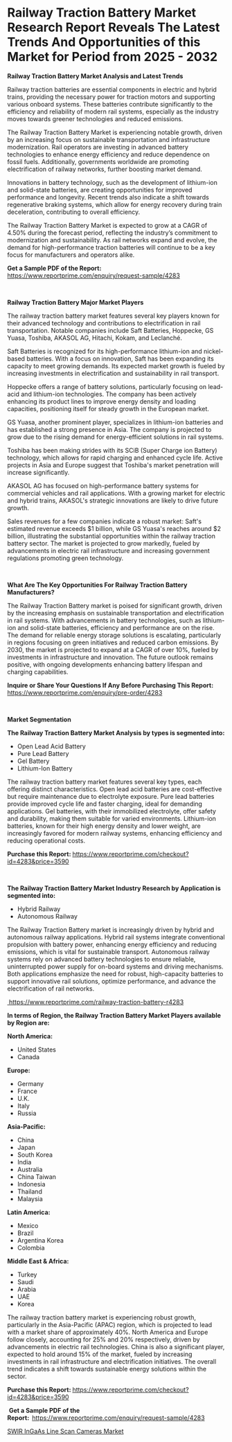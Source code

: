 <p><h1>Railway Traction Battery Market Research Report Reveals The Latest Trends And Opportunities of this Market for Period from 2025 - 2032</h1></p><p><strong>Railway Traction Battery Market Analysis and Latest Trends</strong></p>
<p><p>Railway traction batteries are essential components in electric and hybrid trains, providing the necessary power for traction motors and supporting various onboard systems. These batteries contribute significantly to the efficiency and reliability of modern rail systems, especially as the industry moves towards greener technologies and reduced emissions.</p><p>The Railway Traction Battery Market is experiencing notable growth, driven by an increasing focus on sustainable transportation and infrastructure modernization. Rail operators are investing in advanced battery technologies to enhance energy efficiency and reduce dependence on fossil fuels. Additionally, governments worldwide are promoting electrification of railway networks, further boosting market demand.</p><p>Innovations in battery technology, such as the development of lithium-ion and solid-state batteries, are creating opportunities for improved performance and longevity. Recent trends also indicate a shift towards regenerative braking systems, which allow for energy recovery during train deceleration, contributing to overall efficiency.</p><p>The Railway Traction Battery Market is expected to grow at a CAGR of 4.50% during the forecast period, reflecting the industry’s commitment to modernization and sustainability. As rail networks expand and evolve, the demand for high-performance traction batteries will continue to be a key focus for manufacturers and operators alike.</p></p>
<p><strong>Get a Sample PDF of the Report:&nbsp;</strong> <a href="https://www.reportprime.com/enquiry/request-sample/4283?utm_campaign=3128&utm_medium=2&utm_source=Github&utm_content=ia&utm_term=19032025&utm_id=railway-traction-battery">https://www.reportprime.com/enquiry/request-sample/4283</a></p>
<p>&nbsp;</p>
<p><strong>Railway Traction Battery Major Market Players</strong></p>
<p><p>The railway traction battery market features several key players known for their advanced technology and contributions to electrification in rail transportation. Notable companies include Saft Batteries, Hoppecke, GS Yuasa, Toshiba, AKASOL AG, Hitachi, Kokam, and Leclanché.</p><p>Saft Batteries is recognized for its high-performance lithium-ion and nickel-based batteries. With a focus on innovation, Saft has been expanding its capacity to meet growing demands. Its expected market growth is fueled by increasing investments in electrification and sustainability in rail transport.</p><p>Hoppecke offers a range of battery solutions, particularly focusing on lead-acid and lithium-ion technologies. The company has been actively enhancing its product lines to improve energy density and loading capacities, positioning itself for steady growth in the European market.</p><p>GS Yuasa, another prominent player, specializes in lithium-ion batteries and has established a strong presence in Asia. The company is projected to grow due to the rising demand for energy-efficient solutions in rail systems.</p><p>Toshiba has been making strides with its SCiB (Super Charge ion Battery) technology, which allows for rapid charging and enhanced cycle life. Active projects in Asia and Europe suggest that Toshiba's market penetration will increase significantly.</p><p>AKASOL AG has focused on high-performance battery systems for commercial vehicles and rail applications. With a growing market for electric and hybrid trains, AKASOL's strategic innovations are likely to drive future growth.</p><p>Sales revenues for a few companies indicate a robust market: Saft's estimated revenue exceeds $1 billion, while GS Yuasa's reaches around $2 billion, illustrating the substantial opportunities within the railway traction battery sector. The market is projected to grow markedly, fueled by advancements in electric rail infrastructure and increasing government regulations promoting green technology.</p></p>
<p>&nbsp;</p>
<p><strong>What Are The Key Opportunities For Railway Traction Battery Manufacturers?</strong></p>
<p><p>The Railway Traction Battery market is poised for significant growth, driven by the increasing emphasis on sustainable transportation and electrification in rail systems. With advancements in battery technologies, such as lithium-ion and solid-state batteries, efficiency and performance are on the rise. The demand for reliable energy storage solutions is escalating, particularly in regions focusing on green initiatives and reduced carbon emissions. By 2030, the market is projected to expand at a CAGR of over 10%, fueled by investments in infrastructure and innovation. The future outlook remains positive, with ongoing developments enhancing battery lifespan and charging capabilities.</p></p>
<p><strong>Inquire or Share Your Questions If Any Before Purchasing This Report:</strong> <a href="https://www.reportprime.com/enquiry/pre-order/4283?utm_campaign=3128&utm_medium=2&utm_source=Github&utm_content=ia&utm_term=19032025&utm_id=railway-traction-battery">https://www.reportprime.com/enquiry/pre-order/4283</a></p>
<p>&nbsp;</p>
<p><strong>Market Segmentation</strong></p>
<p><strong>The Railway Traction Battery Market Analysis by types is segmented into:</strong></p>
<p><ul><li>Open Lead Acid Battery</li><li>Pure Lead Battery</li><li>Gel Battery</li><li>Lithium-Ion Battery</li></ul></p>
<p><p>The railway traction battery market features several key types, each offering distinct characteristics. Open lead acid batteries are cost-effective but require maintenance due to electrolyte exposure. Pure lead batteries provide improved cycle life and faster charging, ideal for demanding applications. Gel batteries, with their immobilized electrolyte, offer safety and durability, making them suitable for varied environments. Lithium-ion batteries, known for their high energy density and lower weight, are increasingly favored for modern railway systems, enhancing efficiency and reducing operational costs.</p></p>
<p><strong>Purchase this Report:&nbsp;</strong><a href="https://www.reportprime.com/checkout?id=4283&price=3590&utm_campaign=3128&utm_medium=2&utm_source=Github&utm_content=ia&utm_term=19032025&utm_id=railway-traction-battery">https://www.reportprime.com/checkout?id=4283&price=3590</a></p>
<p>&nbsp;</p>
<p><strong>The Railway Traction Battery Market Industry Research by Application is segmented into:</strong></p>
<p><ul><li>Hybrid Railway</li><li>Autonomous Railway</li></ul></p>
<p><p>The Railway Traction Battery market is increasingly driven by hybrid and autonomous railway applications. Hybrid rail systems integrate conventional propulsion with battery power, enhancing energy efficiency and reducing emissions, which is vital for sustainable transport. Autonomous railway systems rely on advanced battery technologies to ensure reliable, uninterrupted power supply for on-board systems and driving mechanisms. Both applications emphasize the need for robust, high-capacity batteries to support innovative rail solutions, optimize performance, and advance the electrification of rail networks.</p></p>
<p><a href="https://www.reportprime.com/railway-traction-battery-r4283?utm_campaign=3128&utm_medium=2&utm_source=Github&utm_content=ia&utm_term=19032025&utm_id=railway-traction-battery">&nbsp;https://www.reportprime.com/railway-traction-battery-r4283</a></p>
<p><strong>In terms of Region, the Railway Traction Battery Market Players available by Region are:</strong></p>
<p>
    <p> <strong> North America: </strong>
        <ul>
            <li>United States</li>
            <li>Canada</li>
        </ul>
        </p> 
    <p> <strong> Europe: </strong>
        <ul>
            <li>Germany</li>
            <li>France</li>
            <li>U.K.</li>
            <li>Italy</li>
            <li>Russia</li>
        </ul>
        </p> 
    <p> <strong> Asia-Pacific: </strong>
        <ul>
            <li>China</li>
            <li>Japan</li>
            <li>South Korea</li>
            <li>India</li>
            <li>Australia</li>
            <li>China Taiwan</li>
            <li>Indonesia</li>
            <li>Thailand</li>
            <li>Malaysia</li>
        </ul>
        </p> 
    <p> <strong> Latin America: </strong>
        <ul>
            <li>Mexico</li>
            <li>Brazil</li>
            <li>Argentina Korea</li>
            <li>Colombia</li>
        </ul>
        </p> 
    <p> <strong> Middle East & Africa: </strong>
        <ul>
            <li>Turkey</li>
            <li>Saudi</li>
            <li>Arabia</li>
            <li>UAE</li>
            <li>Korea</li>
        </ul>
    </p>
    </p>
<p><p>The railway traction battery market is experiencing robust growth, particularly in the Asia-Pacific (APAC) region, which is projected to lead with a market share of approximately 40%. North America and Europe follow closely, accounting for 25% and 20% respectively, driven by advancements in electric rail technologies. China is also a significant player, expected to hold around 15% of the market, fueled by increasing investments in rail infrastructure and electrification initiatives. The overall trend indicates a shift towards sustainable energy solutions within the sector.</p></p>
<p><strong>Purchase this Report: </strong><a href="https://www.reportprime.com/checkout?id=4283&price=3590&utm_campaign=3128&utm_medium=2&utm_source=Github&utm_content=ia&utm_term=19032025&utm_id=railway-traction-battery">https://www.reportprime.com/checkout?id=4283&price=3590</a></p>
<p>&nbsp;<strong>Get a Sample PDF of the Report:&nbsp;&nbsp;</strong><a href="https://www.reportprime.com/enquiry/request-sample/4283?utm_campaign=3128&utm_medium=2&utm_source=Github&utm_content=ia&utm_term=19032025&utm_id=railway-traction-battery">https://www.reportprime.com/enquiry/request-sample/4283</a></p>
<p><strong></strong></p>
<p><p><a href="https://github.com/lazregaartun/Market-Research-Report-List-1/blob/main/swir-ingaas-line-scan-cameras-market.md?utm_campaign=3128&utm_medium=2&utm_source=Github&utm_content=ia&utm_term=19032025&utm_id=railway-traction-battery">SWIR InGaAs Line Scan Cameras Market</a></p></p>